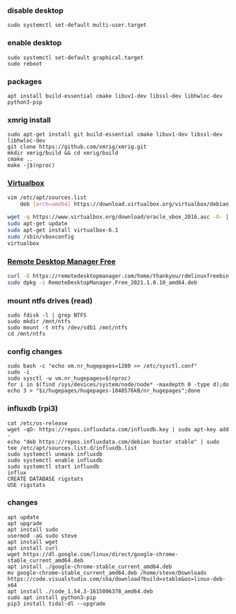 ### disable desktop
    sudo systemctl set-default multi-user.target

### enable desktop
    sudo systemctl set-default graphical.target
    sudo reboot
    
### packages
    apt install build-essential cmake libuv1-dev libssl-dev libhwloc-dev python3-pip

### xmrig install
    sudo apt-get install git build-essential cmake libuv1-dev libssl-dev libhwloc-dev
    git clone https://github.com/xmrig/xmrig.git
    mkdir xmrig/build && cd xmrig/build
    cmake ..
    make -j$(nproc)
    
### [Virtualbox](https://www.virtualbox.org/wiki/Linux_Downloads)
```bash
vim /etc/apt/sources.list
    deb [arch=amd64] https://download.virtualbox.org/virtualbox/debian buster contrib

wget -q https://www.virtualbox.org/download/oracle_vbox_2016.asc -O- | sudo apt-key add -
sudo apt-get update
sudo apt-get install virtualbox-6.1
sudo /sbin/vboxconfig
virtualbox 
```
### [Remote Desktop Manager Free](https://remotedesktopmanager.com/home/download)
```bash
curl -O https://remotedesktopmanager.com/home/thankyou/rdmlinuxfreebin
sudo dpkg -i RemoteDesktopManager.Free_2021.1.0.10_amd64.deb
```

### mount ntfs drives (read)
```
sudo fdisk -l | grep NTFS
sudo mkdir /mnt/ntfs
sudo mount -t ntfs /dev/sdb1 /mnt/ntfs
cd /mnt/ntfs
```

### config changes
    sudo bash -c "echo vm.nr_hugepages=1280 >> /etc/sysctl.conf"
    sudo -i
    sudo sysctl -w vm.nr_hugepages=$(nproc)
    for i in $(find /sys/devices/system/node/node* -maxdepth 0 -type d);do echo 3 > "$i/hugepages/hugepages-1048576kB/nr_hugepages";done
    
### influxdb (rpi3)
    cat /etc/os-release
    wget -qO- https://repos.influxdata.com/influxdb.key | sudo apt-key add -
    echo "deb https://repos.influxdata.com/debian buster stable" | sudo tee /etc/apt/sources.list.d/influxdb.list    
    sudo systemctl unmask influxdb
    sudo systemctl enable influxdb
    sudo systemctl start influxdb
    influx
    CREATE DATABASE rigstats
    USE rigstats
    
### changes
```shell
apt update
apt upgrade
apt install sudo
usermod -aG sudo steve
apt install wget
apt install curl
wget https://dl.google.com/linux/direct/google-chrome-stable_current_amd64.deb
apt install ./google-chrome-stable_current_amd64.deb
mv google-chrome-stable_current_amd64.deb /home/steve/Downloads
https://code.visualstudio.com/sha/download?build=stable&os=linux-deb-x64
apt install ./code_1.54.3-1615806378_amd64.deb
sudo apt install python3-pip
pip3 install tidal-dl --upgrade
```
